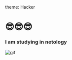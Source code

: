 theme: Hacker
#                                   😎😎😎
###                         I am studying in netology
![gif](./images/giphy-ezgif.com-webp-to-gif-converter.gif)
